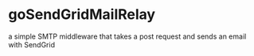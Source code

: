 # goSendGridMailRelay
a simple SMTP middleware that takes a post request and sends an email with SendGrid
